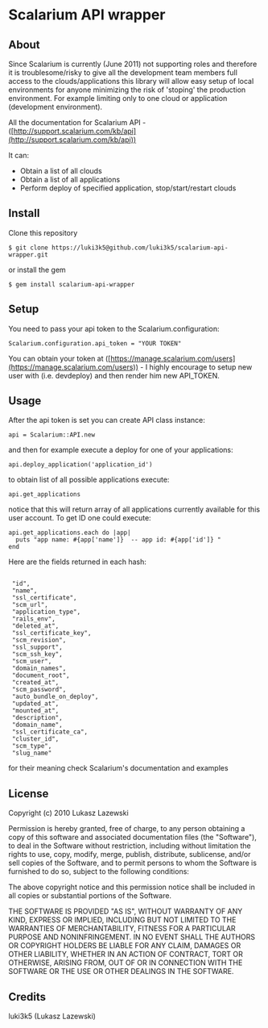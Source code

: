 Scalarium API wrapper
===========

About
--
Since Scalarium is currently (June 2011) not supporting roles and therefore it is troublesome/risky to give all the development team members full access to the clouds/applications this library will allow easy setup of local environments for anyone minimizing the risk of 'stoping' the production environment. 
For example limiting only to one cloud or application (development environment). 
 
All the documentation for Scalarium API - ([http://support.scalarium.com/kb/api](http://support.scalarium.com/kb/api))

It can:

* Obtain a list of all clouds 
* Obtain a list of all applications 
* Perform deploy of specified application, stop/start/restart clouds 



 
Install
-- 
  Clone this repository 
 <pre><code>$ git clone https://luki3k5@github.com/luki3k5/scalarium-api-wrapper.git </code></pre>
  or install the gem
 <pre><code>$ gem install scalarium-api-wrapper </code></pre>




Setup
--
  You need to pass your api token to the Scalarium.configuration: 
   <pre>
<code>Scalarium.configuration.api_token = "YOUR TOKEN"</code></pre>

You can obtain your token at ([https://manage.scalarium.com/users](https://manage.scalarium.com/users)) - I highly encourage to setup new user with (i.e. devdeploy) and then render him new API_TOKEN. 




Usage
--

After the api token is set you can create API class instance: 


<pre>
<code>api = Scalarium::API.new</code>
</pre>

and then for example execute a deploy for one of your applications: 

<pre>
<code>api.deploy_application('application_id')</code>
</pre>

to obtain list of all possible applications execute:
<pre>
<code>api.get_applications</code>
</pre> 

notice that this will return array of all applications currently available for this user account.
To get ID one could execute: 

<pre>
<code>api.get_applications.each do |app|
  puts "app name: #{app['name']}  -- app id: #{app['id']} "
end</code>
</pre> 

Here are the fields returned in each hash:
<pre>
<code>
 "id", 
 "name", 
 "ssl_certificate", 
 "scm_url", 
 "application_type", 
 "rails_env", 
 "deleted_at", 
 "ssl_certificate_key", 
 "scm_revision", 
 "ssl_support", 
 "scm_ssh_key", 
 "scm_user", 
 "domain_names", 
 "document_root", 
 "created_at", 
 "scm_password", 
 "auto_bundle_on_deploy", 
 "updated_at", 
 "mounted_at", 
 "description", 
 "domain_name", 
 "ssl_certificate_ca", 
 "cluster_id", 
 "scm_type", 
 "slug_name"</code>
</pre>

for their meaning check Scalarium's documentation and examples




License
--

Copyright (c) 2010 Lukasz Lazewski

Permission is hereby granted, free of charge, to any person obtaining
a copy of this software and associated documentation files (the
"Software"), to deal in the Software without restriction, including
without limitation the rights to use, copy, modify, merge, publish,
distribute, sublicense, and/or sell copies of the Software, and to
permit persons to whom the Software is furnished to do so, subject to
the following conditions:

The above copyright notice and this permission notice shall be
included in all copies or substantial portions of the Software.

THE SOFTWARE IS PROVIDED "AS IS", WITHOUT WARRANTY OF ANY KIND,
EXPRESS OR IMPLIED, INCLUDING BUT NOT LIMITED TO THE WARRANTIES OF
MERCHANTABILITY, FITNESS FOR A PARTICULAR PURPOSE AND
NONINFRINGEMENT. IN NO EVENT SHALL THE AUTHORS OR COPYRIGHT HOLDERS BE
LIABLE FOR ANY CLAIM, DAMAGES OR OTHER LIABILITY, WHETHER IN AN ACTION
OF CONTRACT, TORT OR OTHERWISE, ARISING FROM, OUT OF OR IN CONNECTION
WITH THE SOFTWARE OR THE USE OR OTHER DEALINGS IN THE SOFTWARE.


Credits
--

luki3k5 (Lukasz Lazewski) 

